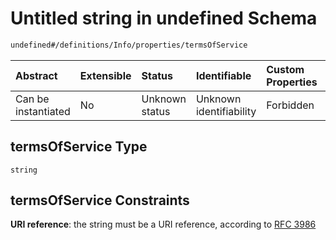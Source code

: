 # Untitled string in undefined Schema

```txt
undefined#/definitions/Info/properties/termsOfService
```



| Abstract            | Extensible | Status         | Identifiable            | Custom Properties | Additional Properties | Access Restrictions | Defined In                                                                                    |
| :------------------ | :--------- | :------------- | :---------------------- | :---------------- | :-------------------- | :------------------ | :-------------------------------------------------------------------------------------------- |
| Can be instantiated | No         | Unknown status | Unknown identifiability | Forbidden         | Allowed               | none                | [test-external-defs.schema.json*](json/test-external-defs.schema.json "open original schema") |

## termsOfService Type

`string`

## termsOfService Constraints

**URI reference**: the string must be a URI reference, according to [RFC 3986](https://tools.ietf.org/html/rfc3986 "check the specification")
